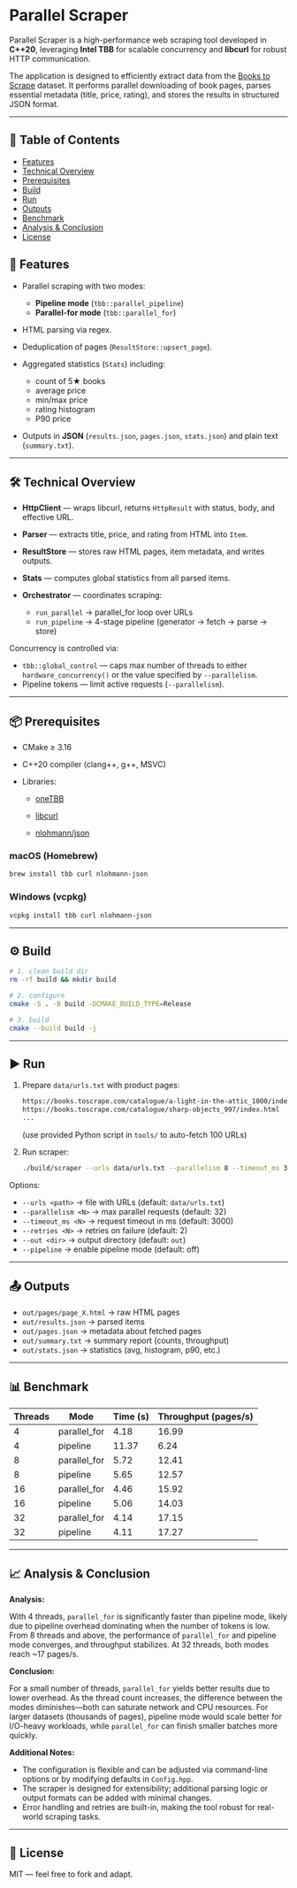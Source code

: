 # Parallel Scraper


Parallel Scraper is a high-performance web scraping tool developed in **C++20**, leveraging **Intel TBB** for scalable concurrency and **libcurl** for robust HTTP communication.

The application is designed to efficiently extract data from the [Books to Scrape](https://books.toscrape.com) dataset. It performs parallel downloading of book pages, parses essential metadata (title, price, rating), and stores the results in structured JSON format.

---

## 📑 Table of Contents

* [Features](#features)
* [Technical Overview](#technical-overview)
* [Prerequisites](#prerequisites)
* [Build](#build)
* [Run](#run)
* [Outputs](#outputs)
* [Benchmark](#benchmark)
* [Analysis & Conclusion](#analysis--conclusion)
* [License](#license)

## 🚀 Features

* Parallel scraping with two modes:

  * **Pipeline mode** (`tbb::parallel_pipeline`)
  * **Parallel-for mode** (`tbb::parallel_for`)
* HTML parsing via regex.
* Deduplication of pages (`ResultStore::upsert_page`).
* Aggregated statistics (`Stats`) including:

  * count of 5★ books
  * average price
  * min/max price
  * rating histogram
  * P90 price
* Outputs in **JSON** (`results.json`, `pages.json`, `stats.json`) and plain text (`summary.txt`).

---

<!-- Project structure removed as requested -->

## 🛠 Technical Overview

* **HttpClient** — wraps libcurl, returns `HttpResult` with status, body, and effective URL.
* **Parser** — extracts title, price, and rating from HTML into `Item`.
* **ResultStore** — stores raw HTML pages, item metadata, and writes outputs.
* **Stats** — computes global statistics from all parsed items.
* **Orchestrator** — coordinates scraping:

  * `run_parallel` → parallel\_for loop over URLs
  * `run_pipeline` → 4-stage pipeline (generator → fetch → parse → store)

Concurrency is controlled via:

* `tbb::global_control` — caps max number of threads to either `hardware_concurrency()` or the value specified by `--parallelism`.
* Pipeline tokens — limit active requests (`--parallelism`).

---

## 📦 Prerequisites

* CMake ≥ 3.16
* C++20 compiler (clang++, g++, MSVC)
* Libraries:

  * [oneTBB](https://github.com/oneapi-src/oneTBB)
  * [libcurl](https://curl.se/libcurl/)

  * [nlohmann/json](https://github.com/nlohmann/json)


### macOS (Homebrew)

```bash
brew install tbb curl nlohmann-json
```

### Windows (vcpkg)

```bash
vcpkg install tbb curl nlohmann-json
```

---

## ⚙️ Build

```bash
# 1. clean build dir
rm -rf build && mkdir build

# 2. configure
cmake -S . -B build -DCMAKE_BUILD_TYPE=Release

# 3. build
cmake --build build -j
```

---

## ▶️ Run

1. Prepare `data/urls.txt` with product pages:

   ```txt
   https://books.toscrape.com/catalogue/a-light-in-the-attic_1000/index.html
   https://books.toscrape.com/catalogue/sharp-objects_997/index.html
   ...
   ```

   (use provided Python script in `tools/` to auto-fetch 100 URLs)

2. Run scraper:

   ```bash
   ./build/scraper --urls data/urls.txt --parallelism 8 --timeout_ms 3000 --retries 2 --out out --use-pipeline
  Options:

  * `--urls <path>` → file with URLs (default: `data/urls.txt`)
  * `--parallelism <N>` → max parallel requests (default: 32)
  * `--timeout_ms <N>` → request timeout in ms (default: 3000)
  * `--retries <N>` → retries on failure (default: 2)
  * `--out <dir>` → output directory (default: `out`)
  * `--pipeline` → enable pipeline mode (default: off)

---

## 📤 Outputs

* `out/pages/page_X.html` → raw HTML pages
* `out/results.json` → parsed items
* `out/pages.json` → metadata about fetched pages
* `out/summary.txt` → summary report (counts, throughput)
* `out/stats.json` → statistics (avg, histogram, p90, etc.)

---


## 📊 Benchmark

| Threads | Mode          | Time (s) | Throughput (pages/s) |
| ------- | ------------- | -------- | -------------------- |
| 4       | parallel_for  | 4.18     | 16.99                |
| 4       | pipeline      | 11.37    | 6.24                 |
| 8       | parallel_for  | 5.72     | 12.41                |
| 8       | pipeline      | 5.65     | 12.57                |
| 16      | parallel_for  | 4.46     | 15.92                |
| 16      | pipeline      | 5.06     | 14.03                |
| 32      | parallel_for  | 4.14     | 17.15                |
| 32      | pipeline      | 4.11     | 17.27                |

---

## 📈 Analysis & Conclusion

**Analysis:**

With 4 threads, `parallel_for` is significantly faster than pipeline mode, likely due to pipeline overhead dominating when the number of tokens is low. From 8 threads and above, the performance of `parallel_for` and pipeline mode converges, and throughput stabilizes. At 32 threads, both modes reach ~17 pages/s.

**Conclusion:**

For a small number of threads, `parallel_for` yields better results due to lower overhead. As the thread count increases, the difference between the modes diminishes—both can saturate network and CPU resources. For larger datasets (thousands of pages), pipeline mode would scale better for I/O-heavy workloads, while `parallel_for` can finish smaller batches more quickly.

**Additional Notes:**

- The configuration is flexible and can be adjusted via command-line options or by modifying defaults in `Config.hpp`.
- The scraper is designed for extensibility; additional parsing logic or output formats can be added with minimal changes.
- Error handling and retries are built-in, making the tool robust for real-world scraping tasks.

---


## 📜 License

MIT — feel free to fork and adapt.
